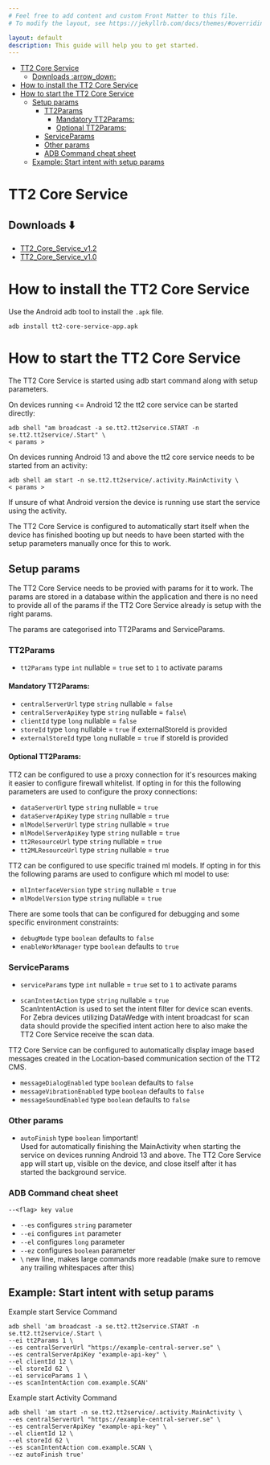 ```yaml
---
# Feel free to add content and custom Front Matter to this file.
# To modify the layout, see https://jekyllrb.com/docs/themes/#overriding-theme-defaults

layout: default
description: This guide will help you to get started.
---
```


- [TT2 Core Service](#tt2-core-service)
  - [Downloads :arrow\_down:](#downloads-arrow_down)
- [How to install the TT2 Core Service](#how-to-install-the-tt2-core-service)
- [How to start the TT2 Core Service](#how-to-start-the-tt2-core-service)
  - [Setup params](#setup-params)
    - [TT2Params](#tt2params)
      - [Mandatory TT2Params:](#mandatory-tt2params)
      - [Optional TT2Params:](#optional-tt2params)
    - [ServiceParams](#serviceparams)
    - [Other params](#other-params)
    - [ADB Command cheat sheet](#adb-command-cheat-sheet)
  - [Example: Start intent with setup params](#example-start-intent-with-setup-params)



# TT2 Core Service 


## Downloads :arrow_down: 


- [TT2_Core_Service_v1.2](https://virtualstores-assets.s3.eu-north-1.amazonaws.com/tt2-core-service/apks/tt2-core-service-v1.2.apk)
- [TT2_Core_Service_v1.0](https://virtualstores-assets.s3.eu-north-1.amazonaws.com/tt2-core-service/apks/tt2-core-service-v1.0.apk)


# How to install the TT2 Core Service

Use the Android adb tool to install the `.apk` file.

`adb install tt2-core-service-app.apk`

# How to start the TT2 Core Service

The TT2 Core Service is started using adb start command along with setup parameters.

On devices running <= Android 12 the tt2 core service can be started directly:

```
adb shell "am broadcast -a se.tt2.tt2service.START -n se.tt2.tt2service/.Start" \
< params >
```

On devices running Android 13 and above the tt2 core service needs to be started from an activity:

```
adb shell am start -n se.tt2.tt2service/.activity.MainActivity \
< params >
```

If unsure of what Android version the device is running use start the service using the activity.

The TT2 Core Service is configured to automatically start itself when the device has finished
booting up but needs to have been started with the setup parameters manually once for this to work.

## Setup params

The TT2 Core Service needs to be provied with params for it to work. The params are stored in a
database within the application and there is no need to provide all of the params if the TT2 Core
Service already is setup with the right params.

The params are categorised into TT2Params and ServiceParams.

### TT2Params

- `tt2Params` type `int` nullable = `true` set to `1` to activate params

#### Mandatory TT2Params:

- `centralServerUrl` type `string` nullable = `false`
- `centralServerApiKey` type `string` nullable = `false`\
- `clientId` type `long` nullable = `false`
- `storeId` type `long` nullable = `true` if externalStoreId is provided
- `externalStoreId` type `long` nullable = `true` if storeId is provided

#### Optional TT2Params:

TT2 can be configured to use a proxy connection for it's resources making it easier to configure
firewall whitelist.
If opting in for this the following parameters are used to configure the proxy connections:

- `dataServerUrl` type `string` nullable = `true`
- `dataServerApiKey` type `string` nullable = `true`
- `mlModelServerUrl` type `string` nullable = `true`
- `mlModelServerApiKey` type `string` nullable = `true`
- `tt2ResourceUrl` type `string` nullable = `true`
- `tt2MLResourceUrl` type `string` nullable = `true`

TT2 can be configured to use specific trained ml models.
If opting in for this the following params are used to configure which ml model to use:

- `mlInterfaceVersion` type `string` nullable = `true`
- `mlModelVersion` type `string` nullable = `true`

There are some tools that can be configured for debugging and some specific environment constraints:

- `debugMode` type `boolean` defaults to `false`
- `enableWorkManager` type `boolean` defaults to `true`

### ServiceParams

- `serviceParams` type `int` nullable = `true` set to `1` to activate params

- `scanIntentAction` type `string` nullable = `true`\
  ScanIntentAction is used to set the intent filter for device scan events. For Zebra devices
  utilizing DataWedge with intent broadcast for scan data should provide the specified intent action
  here to also make the TT2 Core Service receive the scan data.

TT2 Core Service can be configured to automatically display image based messages created in the
Location-based communication section of the TT2 CMS.

- `messageDialogEnabled` type `boolean` defaults to `false`
- `messageVibrationEnabled` type `boolean` defaults to `false`
- `messageSoundEnabled` type `boolean` defaults to `false`

### Other params

- `autoFinish` type `boolean` !important!\
  Used for automatically finishing the MainActivity when starting the service on devices running
  Android 13 and above. The TT2 Core Service app will start up, visible on the device, and close
  itself after it has started the background service.

### ADB Command cheat sheet

```
--<flag> key value
```

- `--es` configures `string` parameter
- `--ei` configures `int` parameter
- `--el` configures `long` parameter
- `--ez` configures `boolean` parameter
- `\` new line, makes large commands more readable (make sure to remove any trailing whitespaces
  after this)

## Example: Start intent with setup params

Example start Service Command

```
adb shell 'am broadcast -a se.tt2.tt2service.START -n se.tt2.tt2service/.Start \
--ei tt2Params 1 \
--es centralServerUrl "https://example-central-server.se" \
--es centralServerApiKey "example-api-key" \
--el clientId 12 \
--el storeId 62 \
--ei serviceParams 1 \
--es scanIntentAction com.example.SCAN'
```

Example start Activity Command

```
adb shell 'am start -n se.tt2.tt2service/.activity.MainActivity \
--es centralServerUrl "https://example-central-server.se" \
--es centralServerApiKey "example-api-key" \
--el clientId 12 \
--el storeId 62 \
--es scanIntentAction com.example.SCAN \ 
--ez autoFinish true'
```

<br/><br/>